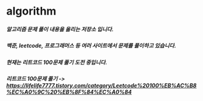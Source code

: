 # algorithm

##### 알고리즘 문제 풀이 내용을 올리는 저장소 입니다.  
##### 백준, leetcode, 프로그래머스 등 여러 사이트에서 문제를 풀이하고 있습니다.  
##### 현재는 리트코드 100문제 풀기 도전 중입니다.

##### 리트코드 100문제 풀기 -> https://lifelife7777.tistory.com/category/Leetcode%20100%EB%AC%B8%EC%A0%9C%20%EB%8F%84%EC%A0%84
